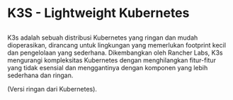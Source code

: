 # K3S - Lightweight Kubernetes

##
K3s adalah sebuah distribusi Kubernetes yang ringan dan mudah dioperasikan, dirancang untuk lingkungan yang memerlukan footprint kecil dan pengelolaan yang sederhana. Dikembangkan oleh Rancher Labs, K3s mengurangi kompleksitas Kubernetes dengan menghilangkan fitur-fitur yang tidak esensial dan menggantinya dengan komponen yang lebih sederhana dan ringan.

(Versi ringan dari Kubernetes).
##


